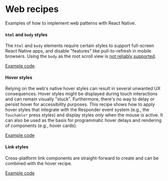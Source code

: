 # Web recipes

Examples of how to implement web patterns with React Native.

#### `html` and `body` styles

The `html` and `body` elements require certain styles to support full-screen
React Native apps, and disable "features" like pull-to-refresh in mobile
browsers. Using the `body` as the root scroll view is [not reliably
supported](https://github.com/necolas/react-native-web/issues/829).

[Example code](https://codesandbox.io/s/52x1871vjl).

#### Hover styles

Relying on the web's native hover styles can result in several unwanted UX
consequences. Hover styles might be displayed during touch interactions and can
remain visually "stuck". Furthermore, there's no way to delay or persist hover
for accessibility purposes. This recipe shows how to apply hover styles that
integrate with the Responder event system (e.g., the `Touchable*` press styles)
and display styles *only* when the mouse is active. It can also be used as the
basis for programmatic hover delays and rendering of components (e.g., hover
cards).

[Example code](https://codesandbox.io/s/o9q8vy70l5)

#### Link styles

Cross-platform link components are straight-forward to create and can be
combined with the hover recipe.

[Example code](https://codesandbox.io/s/53r88k5opx)

<!--
#### Typography

Rather than relying on inhereted global typography styles, React Native allows
you to define components that encapsulate a typographic system. This has the
added benefit of enabling content-specific typography adjustments, e.g.,
different font sizes or weights for different languages.

[Example code]()

#### Responsive font size

[Example code]()

#### SVG icons

[Example code]()
-->
